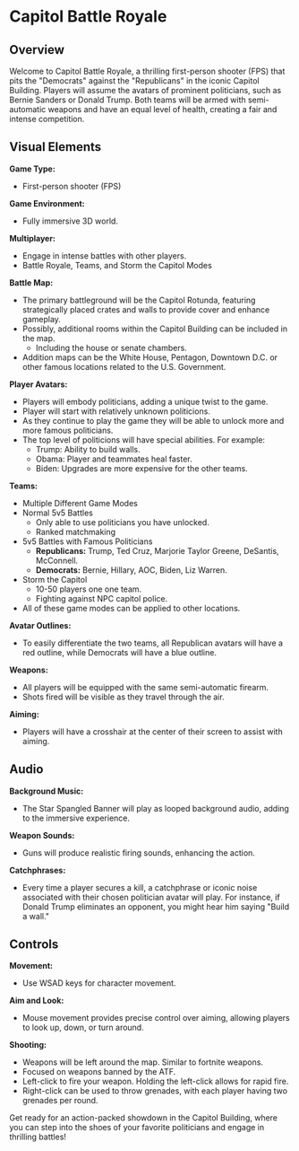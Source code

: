 # Capitol Battle Royale

## Overview

Welcome to Capitol Battle Royale, a thrilling first-person shooter (FPS) that pits the "Democrats" against the "Republicans" in the iconic Capitol Building. Players will assume the avatars of prominent politicians, such as Bernie Sanders or Donald Trump. Both teams will be armed with semi-automatic weapons and have an equal level of health, creating a fair and intense competition.

## Visual Elements

**Game Type:**

- First-person shooter (FPS)

**Game Environment:**

- Fully immersive 3D world.

**Multiplayer:**

- Engage in intense battles with other players.
- Battle Royale, Teams, and Storm the Capitol Modes

**Battle Map:**

- The primary battleground will be the Capitol Rotunda, featuring strategically placed crates and walls to provide cover and enhance gameplay.
- Possibly, additional rooms within the Capitol Building can be included in the map.
  - Including the house or senate chambers.
- Addition maps can be the White House, Pentagon, Downtown D.C. or other famous locations related to the U.S. Government.

**Player Avatars:**

- Players will embody politicians, adding a unique twist to the game.
- Player will start with relatively unknown politicions.
- As they continue to play the game they will be able to unlock more and more famous politicians.
- The top level of politicions will have special abilities. For example:
  - Trump: Ability to build walls.
  - Obama: Player and teammates heal faster.
  - Biden: Upgrades are more expensive for the other teams.

**Teams:**

- Multiple Different Game Modes
- Normal 5v5 Battles
  - Only able to use politicians you have unlocked.
  - Ranked matchmaking
- 5v5 Battles with Famous Politicians
  - **Republicans:** Trump, Ted Cruz, Marjorie Taylor Greene, DeSantis, McConnell.
  - **Democrats:** Bernie, Hillary, AOC, Biden, Liz Warren.
- Storm the Capitol
  - 10-50 players one one team.
  - Fighting against NPC capitol police.
- All of these game modes can be applied to other locations.

**Avatar Outlines:**

- To easily differentiate the two teams, all Republican avatars will have a red outline, while Democrats will have a blue outline.

**Weapons:**

- All players will be equipped with the same semi-automatic firearm.
- Shots fired will be visible as they travel through the air.

**Aiming:**

- Players will have a crosshair at the center of their screen to assist with aiming.

## Audio

**Background Music:**

- The Star Spangled Banner will play as looped background audio, adding to the immersive experience.

**Weapon Sounds:**

- Guns will produce realistic firing sounds, enhancing the action.

**Catchphrases:**

- Every time a player secures a kill, a catchphrase or iconic noise associated with their chosen politician avatar will play. For instance, if Donald Trump eliminates an opponent, you might hear him saying "Build a wall."

## Controls

**Movement:**

- Use WSAD keys for character movement.

**Aim and Look:**

- Mouse movement provides precise control over aiming, allowing players to look up, down, or turn around.

**Shooting:**

- Weapons will be left around the map. Similar to fortnite weapons.
- Focused on weapons banned by the ATF.
- Left-click to fire your weapon. Holding the left-click allows for rapid fire.
- Right-click can be used to throw grenades, with each player having two grenades per round.

Get ready for an action-packed showdown in the Capitol Building, where you can step into the shoes of your favorite politicians and engage in thrilling battles!
